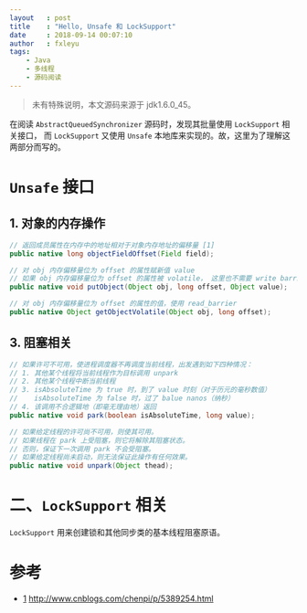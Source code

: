 ```yaml
---
layout   : post
title    : "Hello, Unsafe 和 LockSupport"
date     : 2018-09-14 00:07:10
author   : fxleyu
tags:
    - Java
    - 多线程
    - 源码阅读
---
```

> 未有特殊说明，本文源码来源于 jdk1.6.0_45。

在阅读 `AbstractQueuedSynchronizer` 源码时，发现其批量使用 `LockSupport` 相关接口，
而 `LockSupport` 又使用 `Unsafe` 本地库来实现的。故，这里为了理解这两部分而写的。

# `Unsafe` 接口
## 1. 对象的内存操作
```java
// 返回成员属性在内存中的地址相对于对象内存地址的偏移量 [1]
public native long objectFieldOffset(Field field);

// 对 obj 内存偏移量位为 offset 的属性赋新值 value
// 如果 obj 内存偏移量位为 offset 的属性被 volatile， 这里也不需要 write barrier
public native void putObject(Object obj, long offset, Object value);

// 对 obj 内存偏移量位为 offset 的属性的值，使用 read_barrier
public native Object getObjectVolatile(Object obj, long offset);
```

## 3. 阻塞相关
```java
// 如果许可不可用，使进程调度器不再调度当前线程，出发遇到如下四种情况：
// 1. 其他某个线程将当前线程作为目标调用 unpark
// 2. 其他某个线程中断当前线程
// 3. isAbsoluteTime 为 true 时，到了 value 时刻（对于历元的毫秒数值）
//    isAbsoluteTime 为 false 时，过了 balue nanos（纳秒）
// 4. 该调用不合逻辑地（即毫无理由地）返回
public native void park(boolean isAbsoluteTime, long value);

// 如果给定线程的许可尚不可用，则使其可用。
// 如果线程在 park 上受阻塞，则它将解除其阻塞状态。
// 否则，保证下一次调用 park 不会受阻塞。
// 如果给定线程尚未启动，则无法保证此操作有任何效果。
public native void unpark(Object thead);
```

# 二、`LockSupport` 相关
`LockSupport` 用来创建锁和其他同步类的基本线程阻塞原语。

# 参考
- [1](http://www.cnblogs.com/chenpi/p/5389254.html) http://www.cnblogs.com/chenpi/p/5389254.html
